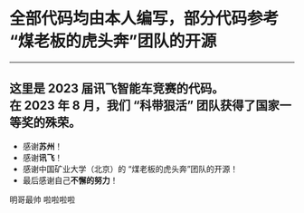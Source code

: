 # 全部代码均由**本人**编写，部分代码参考 “煤老板的虎头奔”团队的开源
---
这里是 2023 届讯飞智能车竞赛的代码。</br>
在 2023 年 8 月，我们 “科带狠活” 团队获得了国家一等奖的殊荣。</br>
---
* 感谢**苏州**！</br>
* 感谢**讯飞**！</br>
* 感谢中国矿业大学（北京）的 “煤老板的虎头奔”团队的开源！</br>
* 最后感谢自己**不懈的努力**！</br>


明哥最帅 啦啦啦啦
